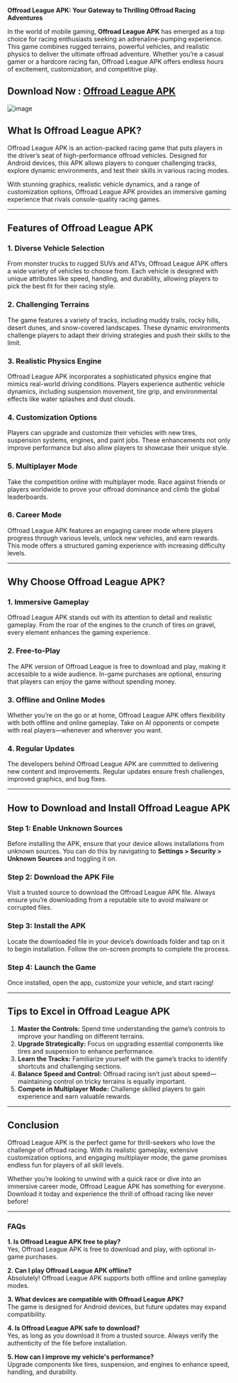 **Offroad League APK: Your Gateway to Thrilling Offroad Racing Adventures**  

In the world of mobile gaming, **Offroad League APK** has emerged as a top choice for racing enthusiasts seeking an adrenaline-pumping experience. This game combines rugged terrains, powerful vehicles, and realistic physics to deliver the ultimate offroad adventure. Whether you’re a casual gamer or a hardcore racing fan, Offroad League APK offers endless hours of excitement, customization, and competitive play.  

## Download Now : [Offroad League APK](https://tinyurl.com/2eyed885)

![image](https://github.com/user-attachments/assets/08d1aa83-74c2-4775-bae0-906ede7123fe)

## **What Is Offroad League APK?**  

Offroad League APK is an action-packed racing game that puts players in the driver’s seat of high-performance offroad vehicles. Designed for Android devices, this APK allows players to conquer challenging tracks, explore dynamic environments, and test their skills in various racing modes.  

With stunning graphics, realistic vehicle dynamics, and a range of customization options, Offroad League APK provides an immersive gaming experience that rivals console-quality racing games.  

---

## **Features of Offroad League APK**  

### **1. Diverse Vehicle Selection**  
From monster trucks to rugged SUVs and ATVs, Offroad League APK offers a wide variety of vehicles to choose from. Each vehicle is designed with unique attributes like speed, handling, and durability, allowing players to pick the best fit for their racing style.  

### **2. Challenging Terrains**  
The game features a variety of tracks, including muddy trails, rocky hills, desert dunes, and snow-covered landscapes. These dynamic environments challenge players to adapt their driving strategies and push their skills to the limit.  

### **3. Realistic Physics Engine**  
Offroad League APK incorporates a sophisticated physics engine that mimics real-world driving conditions. Players experience authentic vehicle dynamics, including suspension movement, tire grip, and environmental effects like water splashes and dust clouds.  

### **4. Customization Options**  
Players can upgrade and customize their vehicles with new tires, suspension systems, engines, and paint jobs. These enhancements not only improve performance but also allow players to showcase their unique style.  

### **5. Multiplayer Mode**  
Take the competition online with multiplayer mode. Race against friends or players worldwide to prove your offroad dominance and climb the global leaderboards.  

### **6. Career Mode**  
Offroad League APK features an engaging career mode where players progress through various levels, unlock new vehicles, and earn rewards. This mode offers a structured gaming experience with increasing difficulty levels.  

---

## **Why Choose Offroad League APK?**  

### **1. Immersive Gameplay**  
Offroad League APK stands out with its attention to detail and realistic gameplay. From the roar of the engines to the crunch of tires on gravel, every element enhances the gaming experience.  

### **2. Free-to-Play**  
The APK version of Offroad League is free to download and play, making it accessible to a wide audience. In-game purchases are optional, ensuring that players can enjoy the game without spending money.  

### **3. Offline and Online Modes**  
Whether you’re on the go or at home, Offroad League APK offers flexibility with both offline and online gameplay. Take on AI opponents or compete with real players—whenever and wherever you want.  

### **4. Regular Updates**  
The developers behind Offroad League APK are committed to delivering new content and improvements. Regular updates ensure fresh challenges, improved graphics, and bug fixes.  

---

## **How to Download and Install Offroad League APK**  

### **Step 1: Enable Unknown Sources**  
Before installing the APK, ensure that your device allows installations from unknown sources. You can do this by navigating to **Settings > Security > Unknown Sources** and toggling it on.  

### **Step 2: Download the APK File**  
Visit a trusted source to download the Offroad League APK file. Always ensure you’re downloading from a reputable site to avoid malware or corrupted files.  

### **Step 3: Install the APK**  
Locate the downloaded file in your device’s downloads folder and tap on it to begin installation. Follow the on-screen prompts to complete the process.  

### **Step 4: Launch the Game**  
Once installed, open the app, customize your vehicle, and start racing!  

---

## **Tips to Excel in Offroad League APK**  

1. **Master the Controls:** Spend time understanding the game’s controls to improve your handling on different terrains.  
2. **Upgrade Strategically:** Focus on upgrading essential components like tires and suspension to enhance performance.  
3. **Learn the Tracks:** Familiarize yourself with the game’s tracks to identify shortcuts and challenging sections.  
4. **Balance Speed and Control:** Offroad racing isn’t just about speed—maintaining control on tricky terrains is equally important.  
5. **Compete in Multiplayer Mode:** Challenge skilled players to gain experience and earn valuable rewards.  

---

## **Conclusion**  

Offroad League APK is the perfect game for thrill-seekers who love the challenge of offroad racing. With its realistic gameplay, extensive customization options, and engaging multiplayer mode, the game promises endless fun for players of all skill levels.  

Whether you’re looking to unwind with a quick race or dive into an immersive career mode, Offroad League APK has something for everyone. Download it today and experience the thrill of offroad racing like never before!  

---

### **FAQs**  

**1. Is Offroad League APK free to play?**  
Yes, Offroad League APK is free to download and play, with optional in-game purchases.  

**2. Can I play Offroad League APK offline?**  
Absolutely! Offroad League APK supports both offline and online gameplay modes.  

**3. What devices are compatible with Offroad League APK?**  
The game is designed for Android devices, but future updates may expand compatibility.  

**4. Is Offroad League APK safe to download?**  
Yes, as long as you download it from a trusted source. Always verify the authenticity of the file before installation.  

**5. How can I improve my vehicle's performance?**  
Upgrade components like tires, suspension, and engines to enhance speed, handling, and durability.  
